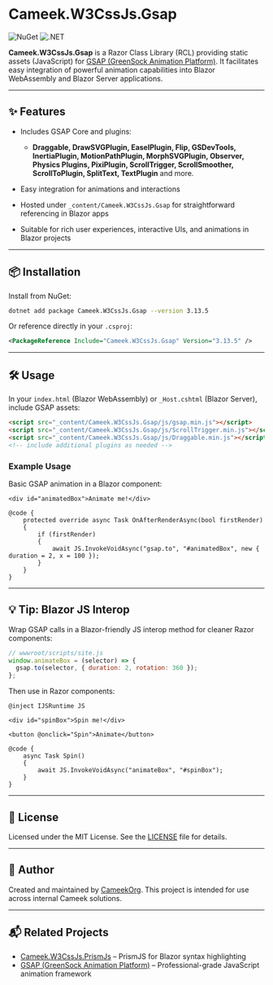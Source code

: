 ﻿# Cameek.W3CssJs.Gsap

![NuGet](https://img.shields.io/nuget/v/Cameek.W3CssJs.Gsap?label=NuGet\&logo=nuget)
![.NET](https://img.shields.io/badge/.NET-8.0-blue?logo=dotnet)

**Cameek.W3CssJs.Gsap** is a Razor Class Library (RCL) providing static assets (JavaScript) for [GSAP (GreenSock Animation Platform)](https://greensock.com/gsap/). It facilitates easy integration of powerful animation capabilities into Blazor WebAssembly and Blazor Server applications.

---

## ✨ Features

* Includes GSAP Core and plugins:

  * **Draggable, DrawSVGPlugin, EaselPlugin, Flip, GSDevTools, InertiaPlugin, MotionPathPlugin, MorphSVGPlugin, Observer, Physics Plugins, PixiPlugin, ScrollTrigger, ScrollSmoother, ScrollToPlugin, SplitText, TextPlugin** and more.
* Easy integration for animations and interactions
* Hosted under `_content/Cameek.W3CssJs.Gsap` for straightforward referencing in Blazor apps
* Suitable for rich user experiences, interactive UIs, and animations in Blazor projects

---

## 📦 Installation

Install from NuGet:

```bash
dotnet add package Cameek.W3CssJs.Gsap --version 3.13.5
```

Or reference directly in your `.csproj`:

```xml
<PackageReference Include="Cameek.W3CssJs.Gsap" Version="3.13.5" />
```

---

## 🛠 Usage

In your `index.html` (Blazor WebAssembly) or `_Host.cshtml` (Blazor Server), include GSAP assets:

```html
<script src="_content/Cameek.W3CssJs.Gsap/js/gsap.min.js"></script>
<script src="_content/Cameek.W3CssJs.Gsap/js/ScrollTrigger.min.js"></script>
<script src="_content/Cameek.W3CssJs.Gsap/js/Draggable.min.js"></script>
<!-- include additional plugins as needed -->
```

### Example Usage

Basic GSAP animation in a Blazor component:

```razor
<div id="animatedBox">Animate me!</div>

@code {
    protected override async Task OnAfterRenderAsync(bool firstRender)
    {
        if (firstRender)
        {
            await JS.InvokeVoidAsync("gsap.to", "#animatedBox", new { duration = 2, x = 100 });
        }
    }
}
```

---

## 💡 Tip: Blazor JS Interop

Wrap GSAP calls in a Blazor-friendly JS interop method for cleaner Razor components:

```js
// wwwroot/scripts/site.js
window.animateBox = (selector) => {
  gsap.to(selector, { duration: 2, rotation: 360 });
};
```

Then use in Razor components:

```razor
@inject IJSRuntime JS

<div id="spinBox">Spin me!</div>

<button @onclick="Spin">Animate</button>

@code {
    async Task Spin()
    {
        await JS.InvokeVoidAsync("animateBox", "#spinBox");
    }
}
```

---

## 📄 License

Licensed under the MIT License. See the [LICENSE](LICENSE) file for details.

---

## 👤 Author

Created and maintained by [CameekOrg](https://github.com/cameekorg). This project is intended for use across internal Cameek solutions.

---

## 📬 Related Projects

* [Cameek.W3CssJs.PrismJs](https://www.nuget.org/packages/Cameek.W3CssJs.PrismJs) – PrismJS for Blazor syntax highlighting
* [GSAP (GreenSock Animation Platform)](https://greensock.com/gsap/) – Professional-grade JavaScript animation framework
